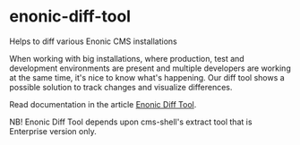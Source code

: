 enonic-diff-tool
================

Helps to diff various Enonic CMS installations

When working with big installations, where production, test and development environments are present
and multiple developers are working at the same time, it's nice to know what's happening. Our diff tool
shows a possible solution to track changes and visualize differences.


Read documentation in the article [Enonic Diff Tool](http://labs.enonic.com/articles/a-diff-tool "Enonic Diff Tool").

NB! Enonic Diff Tool depends upon cms-shell's extract tool that is Enterprise version only.
